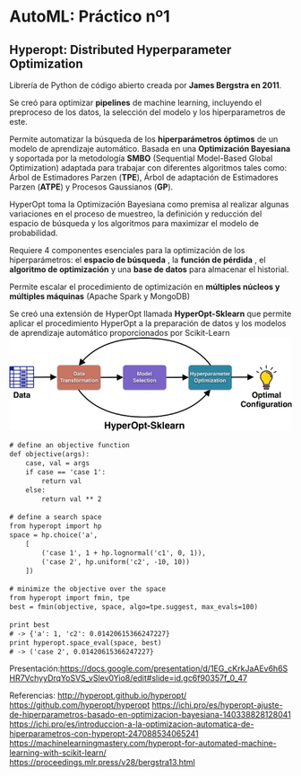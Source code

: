 # AutoML: Práctico nº1
## Hyperopt: Distributed Hyperparameter Optimization

Librería de Python de código abierto creada por **James Bergstra en 2011**.

Se creó para optimizar **pipelines** de machine learning, incluyendo el preproceso de los datos, la selección del modelo y los hiperparametros de este.

Permite automatizar la búsqueda de los **hiperparámetros óptimos** de un modelo de aprendizaje automático. Basada en una **Optimización Bayesiana** y soportada por la metodología **SMBO** (Sequential Model-Based Global Optimization) 
adaptada para trabajar con diferentes algoritmos tales como: Árbol de Estimadores Parzen (**TPE**), Árbol de adaptación de Estimadores Parzen (**ATPE**) y Procesos Gaussianos (**GP**).

HyperOpt toma la Optimización Bayesiana como premisa al realizar algunas variaciones en el proceso de muestreo, la definición y reducción del espacio de búsqueda y los algoritmos para maximizar el modelo de probabilidad.

Requiere 4 componentes esenciales para la optimización de los hiperparámetros: el **espacio de búsqueda** , la **función de pérdida** , el **algoritmo de optimización** y una **base de datos** para almacenar el historial.

Permite escalar el procedimiento de optimización en **múltiples núcleos y múltiples máquinas** (Apache Spark y MongoDB)

Se creó una extensión de HyperOpt llamada **HyperOpt-Sklearn** que permite aplicar el procedimiento HyperOpt a la preparación de datos y los modelos de aprendizaje automático proporcionados por Scikit-Learn
![Texto alternativo](https://github.com/mgobbi289/DiploDatos/blob/main/AutoML/Imagenes/1_b1zNb0WFu5j-B01NROGDCQ.jpeg)
~~~
# define an objective function
def objective(args):
    case, val = args
    if case == 'case 1':
        return val
    else:
        return val ** 2

# define a search space
from hyperopt import hp
space = hp.choice('a',
    [
        ('case 1', 1 + hp.lognormal('c1', 0, 1)),
        ('case 2', hp.uniform('c2', -10, 10))
    ])

# minimize the objective over the space
from hyperopt import fmin, tpe
best = fmin(objective, space, algo=tpe.suggest, max_evals=100)

print best
# -> {'a': 1, 'c2': 0.01420615366247227}
print hyperopt.space_eval(space, best)
# -> ('case 2', 0.01420615366247227}
~~~


Presentación:https://docs.google.com/presentation/d/1EG_cKrkJaAEv6h6SHR7VchyyDrqYoSVS_vSlev0Yio8/edit#slide=id.gc6f90357f_0_47

Referencias:
http://hyperopt.github.io/hyperopt/
https://github.com/hyperopt/hyperopt
https://ichi.pro/es/hyperopt-ajuste-de-hiperparametros-basado-en-optimizacion-bayesiana-140338828128041
https://ichi.pro/es/introduccion-a-la-optimizacion-automatica-de-hiperparametros-con-hyperopt-247088534065241
https://machinelearningmastery.com/hyperopt-for-automated-machine-learning-with-scikit-learn/
https://proceedings.mlr.press/v28/bergstra13.html
